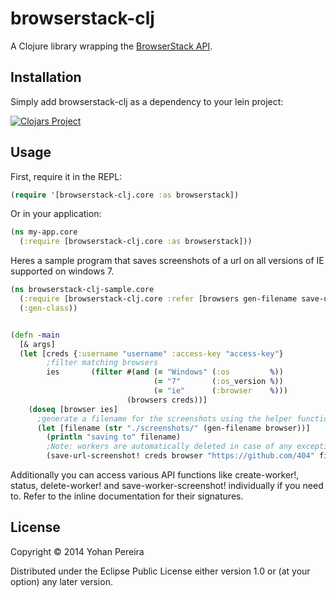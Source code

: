 # browserstack-clj


A Clojure library wrapping the [BrowserStack API](https://github.com/browserstack/api). 

## Installation

Simply add browserstack-clj as a dependency to your lein project:

[![Clojars Project](http://clojars.org/browserstack-clj/latest-version.svg)](http://clojars.org/browserstack-clj)

## Usage

First, require it in the REPL:

```clojure
(require '[browserstack-clj.core :as browserstack])
```

Or in your application:

```clojure
(ns my-app.core
  (:require [browserstack-clj.core :as browserstack]))
```


Heres a sample program that saves screenshots of a url on all versions
of IE supported on windows 7.

```clojure
(ns browserstack-clj-sample.core
  (:require [browserstack-clj.core :refer [browsers gen-filename save-url-screenshot!]])
  (:gen-class))


(defn -main
  [& args]
  (let [creds {:username "username" :access-key "access-key"}
        ;filter matching browsers
        ies       (filter #(and (= "Windows" (:os         %))
                                (= "7"       (:os_version %))
                                (= "ie"      (:browser    %)))
                          (browsers creds))]
    (doseq [browser ies]
      ;generate a filename for the screenshots using the helper function.
      (let [filename (str "./screenshots/" (gen-filename browser))]
        (println "saving to" filename)
        ;Note: workers are automatically deleted in case of any exceptions.
        (save-url-screenshot! creds browser "https://github.com/404" filename 10)))))
```

Additionally you can access various API functions like create-worker!, status, delete-worker!
and save-worker-screenshot! individually if you need to. Refer to the inline documentation for
their signatures.



## License

Copyright © 2014 Yohan Pereira

Distributed under the Eclipse Public License either version 1.0 or (at
your option) any later version.
